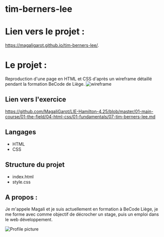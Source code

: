 # tim-berners-lee

# Lien vers le projet :

https://magaligarot.github.io/tim-berners-lee/. 

# Le projet :

Reproduction d'une page en HTML et CSS d'après un wireframe détaillé pendant la formation BeCode de Liège.
![wireframe ](https://raw.githubusercontent.com/MagaliGarot/LIE-Hamilton-4.25/master/01-main-course/01-the-field/04-html-css/01-fundamentals/images/goal-css.png?token=ARB5DNDLEO7AG5CTNWTIE3S7UV6ZO)

## Lien vers l'exercice

https://github.com/MagaliGarot/LIE-Hamilton-4.25/blob/master/01-main-course/01-the-field/04-html-css/01-fundamentals/07-tim-berners-lee.md

## Langages 

* HTML
* CSS

## Structure du projet

* index.html
* style.css

## A propos :

Je m'appele Magali et je suis actuellement en formation à BeCode Liège, je me forme avec comme objectif de décrocher un stage, puis un emploi dans le web développement. 

![Profile picture](https://media-exp1.licdn.com/dms/image/C5603AQH6_wRw1oo1_Q/profile-displayphoto-shrink_200_200/0?e=1606953600&v=beta&t=04SQggIj5A72JBIIWZay0bDyJC1Dqyd3djPWDxRS7SY)

